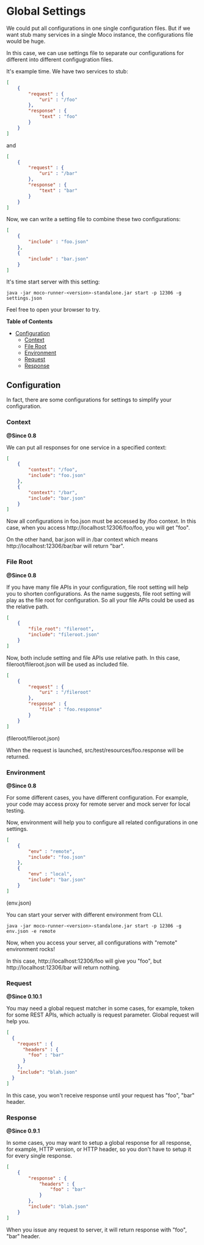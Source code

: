 # Global Settings
We could put all configurations in one single configuration files. But if we want stub many services in a single Moco instance, the configurations file would be huge.

In this case, we can use settings file to separate our configurations for different into different configugration files.

It's example time. We have two services to stub:

```json
[
    {
        "request" : {
            "uri" : "/foo"
        },
        "response" : {
            "text" : "foo"
        }
    }
]
```

and

```json
[
    {
        "request" : {
            "uri" : "/bar"
        },
        "response" : {
            "text" : "bar"
        }
    }
]
```

Now, we can write a setting file to combine these two configurations:

```json
[
    {
        "include" : "foo.json"
    },
    {
        "include" : "bar.json"
    }
]
```

It's time start server with this setting:

```shell
java -jar moco-runner-<version>-standalone.jar start -p 12306 -g settings.json
```

Feel free to open your browser to try.

**Table of Contents**

* [Configuration](#configuration)
  * [Context](#context)
  * [File Root](#file-root)
  * [Environment](#environment)
  * [Request](#request)
  * [Response](#response)

## Configuration

In fact, there are some configurations for settings to simplify your configuration.

### Context
**@Since 0.8**

We can put all responses for one service in a specified context:

```json
[
    {
        "context": "/foo",
        "include": "foo.json"
    },
    {
        "context": "/bar",
        "include": "bar.json"
    }
]
```

Now all configurations in foo.json must be accessed by /foo context. In this case, when you access http://localhost:12306/foo/foo, you will get "foo".

On the other hand, bar.json will in /bar context which means http://localhost:12306/bar/bar will return "bar".

### File Root
**@Since 0.8**

If you have many file APIs in your configuration, file root setting will help you to shorten configurations.
As the name suggests, file root setting will play as the file root for configuration. So all your file APIs could be used as the relative path.

```json
[
    {
        "file_root": "fileroot",
        "include": "fileroot.json"
    }
]
```

Now, both include setting and file APIs use relative path. In this case, fileroot/fileroot.json will be used as included file.

```json
[
    {
        "request" : {
            "uri" : "/fileroot"
        },
        "response" : {
            "file" : "foo.response"
        }
    }
]
```
(fileroot/fileroot.json)

When the request is launched, src/test/resources/foo.response will be returned.

### Environment
**@Since 0.8**

For some different cases, you have different configuration. For example, your code may access proxy for remote server and mock server for local testing.

Now, environment will help you to configure all related configurations in one settings.

```json
[
    {
        "env" : "remote",
        "include": "foo.json"
    },
    {
        "env" : "local",
        "include": "bar.json"
    }
]
```
(env.json)

You can start your server with different environment from CLI.
```shell
java -jar moco-runner-<version>-standalone.jar start -p 12306 -g env.json -e remote
```

Now, when you access your server, all configurations with "remote" environment rocks!

In this case, http://localhost:12306/foo will give you "foo", but http://localhost:12306/bar will return nothing.

### Request
**@Since 0.10.1**

You may need a global request matcher in some cases, for example, token for some REST APIs, which actually is request parameter. Global request will help you.

```json
[
  {
    "request" : {
      "headers" : {
        "foo" : "bar"
      }
    },
    "include": "blah.json"
  }
]
```

In this case, you won't receive response until your request has "foo", "bar" header.

### Response
**@Since 0.9.1**

In some cases, you may want to setup a global response for all response, for example, HTTP version, or HTTP header, so you don't have to setup it for every single response.

```json
[
    {
        "response" : {
            "headers" : {
                "foo" : "bar"
            }
        },
        "include": "blah.json"
    }
]
```

When you issue any request to server, it will return response with "foo", "bar" header.